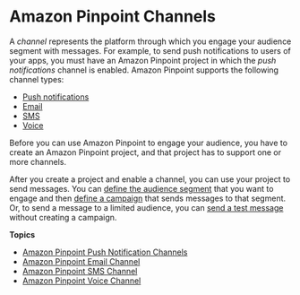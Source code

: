 # Amazon Pinpoint Channels<a name="channels"></a>

A *channel* represents the platform through which you engage your audience segment with messages\. For example, to send push notifications to users of your apps, you must have an Amazon Pinpoint project in which the *push notifications* channel is enabled\. Amazon Pinpoint supports the following channel types:
+ [Push notifications](channels-mobile.md)
+ [Email](channels-email.md)
+ [SMS](channels-sms.md)
+ [Voice](channels-voice.md)

Before you can use Amazon Pinpoint to engage your audience, you have to create an Amazon Pinpoint project, and that project has to support one or more channels\.

After you create a project and enable a channel, you can use your project to send messages\. You can [define the audience segment](segments.md) that you want to engage and then [define a campaign](campaigns.md) that sends messages to that segment\. Or, to send a message to a limited audience, you can [send a test message](messages.md) without creating a campaign\.

**Topics**
+ [Amazon Pinpoint Push Notification Channels](channels-mobile.md)
+ [Amazon Pinpoint Email Channel](channels-email.md)
+ [Amazon Pinpoint SMS Channel](channels-sms.md)
+ [Amazon Pinpoint Voice Channel](channels-voice.md)